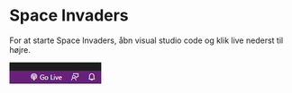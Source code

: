 # Space Invaders 

For at starte Space Invaders, åbn visual studio code og klik live nederst til højre.

![img](billed.png)
